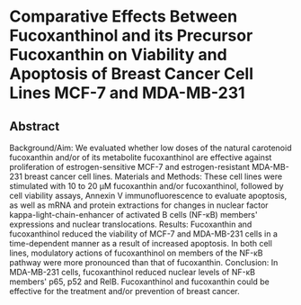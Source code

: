 # Comparative Effects Between Fucoxanthinol and its Precursor Fucoxanthin on Viability and Apoptosis of Breast Cancer Cell Lines MCF-7 and MDA-MB-231

## Abstract

Background/Aim: We evaluated whether low doses of the natural carotenoid fucoxanthin and/or of its metabolite fucoxanthinol are effective against proliferation of estrogen-sensitive MCF-7 and estrogen-resistant MDA-MB-231 breast cancer cell lines. Materials and Methods: These cell lines were stimulated with 10 to 20 μM fucoxanthin and/or fucoxanthinol, followed by cell viability assays, Annexin V immunofluorescence to evaluate apoptosis, as well as mRNA and protein extractions for changes in nuclear factor kappa-light-chain-enhancer of activated B cells (NF-κB) members' expressions and nuclear translocations. Results: Fucoxanthin and fucoxanthinol reduced the viability of MCF-7 and MDA-MB-231 cells in a time-dependent manner as a result of increased apoptosis. In both cell lines, modulatory actions of fucoxanthinol on members of the NF-κB pathway were more pronounced than that of fucoxanthin. Conclusion: In MDA-MB-231 cells, fucoxanthinol reduced nuclear levels of NF-κB members' p65, p52 and RelB. Fucoxanthinol and fucoxanthin could be effective for the treatment and/or prevention of breast cancer. 